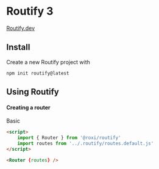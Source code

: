 # Routify 3

[Routify.dev](https://routify.dev/)

## Install

Create a new Routify project with

    npm init routify@latest

## Using Routify

#### Creating a router

Basic

```html
<script>
    import { Router } from '@roxi/routify'
    import routes from '../.routify/routes.default.js'
</script>

<Router {routes} />
```

